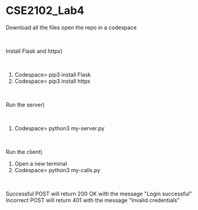 # CSE2102_Lab4

Download all the files open the repo in a codespace

<br>

Install Flask and httpx)

<br>

1. Codespace> pip3 install Flask
2. Codespace> pip3 install httpx

<br>

Run the server)
   
<br>

1. Codespace> python3 my-server.py

<br>

Run the client)
   
1. Open a new terminal
2. Codespace> python3 my-calls.py

<br>

Successful POST will return 200 OK with the message "Login successful"
Incorrect POST will return 401 with the message "Invalid credentials"
